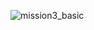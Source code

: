 ![mission3_basic](https://user-images.githubusercontent.com/66302651/159501302-16950e81-e127-4d09-95e6-21bc19d5908e.gif)
